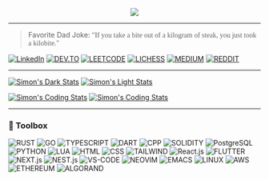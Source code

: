 <p align="center">
  <img src="https://github.com/ximon-x/Heavy/blob/main/Lightweight.gif" />
</p>

----

> Favorite Dad Joke: <span style="font-family:Papyrus">"If you take a bite out of a kilogram of steak, you just took a kilobite."</span>


[![LinkedIn](https://img.shields.io/badge/linkedin-0A66C2?style=for-the-badge&logo=linkedin&logoColor=FFFFFF)](https://linkedin.com/in/ximon/)
[![DEV.TO](https://img.shields.io/badge/-Dev.to-0A0A0A?style=for-the-badge&logo=dev.to&logoColor=FFFFFF)](https://dev.to/simon_ximon/)
[![LEETCODE](https://img.shields.io/badge/-LeetCode-FFA116?style=for-the-badge&logo=leetcode&logoColor=FFFFFF)](https://www.leetcode.com/salvien-code)
[![LICHESS](https://img.shields.io/badge/-Lichess-FFFFFF?style=for-the-badge&logo=lichess&logoColor=000000)](https://lichess.org/@/Simon_ximon)
[![MEDIUM](https://img.shields.io/badge/-Medium-2962FF?style=for-the-badge&logo=medium&logoColor=FFFFFF)](https://simon-ximon.medium.com/)
[![REDDIT](https://img.shields.io/badge/-Reddit-FF4500?style=for-the-badge&logo=reddit&logoColor=FFFFFF)](https://www.reddit.com/user/simon_ximon/)

----

[![Simon's Dark Stats](https://ximon-readme-stats.vercel.app/api?username=ximon-x&theme=github_dark&card_width=495&hide_title=true&show_icons=true&rank_icon=github#gh-dark-mode-only)](https://github.com/ximon-x/github-readme#gh-dark-mode-only)
[![Simon's Light Stats](https://ximon-readme-stats.vercel.app/api?username=ximon-x&theme=github_light&card_width=495&hide_title=true&show_icons=true&rank_icon=github#gh-light-mode-only)](https://github.com/ximon-x/github-readme#gh-light-mode-only)

[![Simon's Coding Stats](https://ximon-readme-stats.vercel.app/api/wakatime?username=ximon&langs_count=5&theme=github_dark&hide_title=true&range=last_7_days#gh-dark-mode-only)](https://github.com/ximon-x/github-readme#gh-dark-mode-only)
[![Simon's Coding Stats](https://ximon-readme-stats.vercel.app/api/wakatime?username=ximon&langs_count=5&theme=github_light&hide_title=true&range=last_7_days#gh-light-mode-only)](https://github.com/ximon-x/github-readme#gh-light-mode-only)

----

### 🧰 Toolbox

![RUST](https://img.shields.io/badge/Rust-D3D3D3?style=flat-square&logo=rust&logoColor=000000)
![GO](https://img.shields.io/badge/Go-D3D3D3?style=flat-square&logo=go&logoColor=00ADD8)
![TYPESCRIPT](https://img.shields.io/badge/Typescript-D3D3D3?style=flat-square&logo=typescript&logoColor=3178C6)
![DART](https://img.shields.io/badge/Dart-D3D3D3?style=flat-square&logo=dart&logoColor=0175C2)
![CPP](https://img.shields.io/badge/C++-D3D3D3?style=flat-square&logo=cplusplus&logoColor=00599C)
![SOLIDITY](https://img.shields.io/badge/Solidity-D3D3D3?style=flat-square&logo=solidity&logoColor=363636)
![PostgreSQL](https://img.shields.io/badge/PostgreSQL-D3D3D3?style=flat-square&logo=postgresql&logoColor=4169E1)
![PYTHON](https://img.shields.io/badge/Python-D3D3D3?style=flat-square&logo=python&logoColor=3776AB)
![LUA](https://img.shields.io/badge/Lua-D3D3D3?style=flat-square&logo=lua&logoColor=2C2D72)
![HTML](https://img.shields.io/badge/HTML-D3D3D3?style=flat-square&logo=html5&logoColor=E34F26)
![CSS](https://img.shields.io/badge/CSS-D3D3D3?style=flat-square&logo=css3&logoColor=1572B6)
![TAILWIND](https://img.shields.io/badge/Tailwind-D3D3D3?style=flat-square&logo=tailwindcss&logoColor=06B6D4)
![React.js](https://img.shields.io/badge/React-D3D3D3?style=flat-square&logo=react&logoColor=61DAFB)
![FLUTTER](https://img.shields.io/badge/Flutter-D3D3D3?style=flat-square&logo=flutter&logoColor=02569B)
![NEXT.js](https://img.shields.io/badge/Next.js-D3D3D3?style=flat-square&logo=next.js&logoColor=000000)
![NEST.js](https://img.shields.io/badge/Nest.js-D3D3D3?style=flat-square&logo=nestJs&logoColor=E0234E)
![VS-CODE](https://img.shields.io/badge/VS%20Code-D3D3D3?style=flat-square&logo=visualstudiocode&logoColor=007ACC)
![NEOVIM](https://img.shields.io/badge/Neovim-D3D3D3?style=flat-square&logo=neovim&logoColor=57A143)
![EMACS](https://img.shields.io/badge/Emacs-D3D3D3?style=flat-square&logo=gnuemacs&logoColor=7F5AB6)
![LINUX](https://img.shields.io/badge/Linux-D3D3D3?style=flat-square&logo=linux&logoColor=FCC624)
![AWS](https://img.shields.io/badge/AWS-D3D3D3?style=flat-square&logo=amazonaws&logoColor=232F3E)
![ETHEREUM](https://img.shields.io/badge/Ethereum-D3D3D3?style=flat-square&logo=ethereum&logoColor=3C3C3D)
![ALGORAND](https://img.shields.io/badge/Algorand-D3D3D3?style=flat-square&logo=algorand&logoColor=000000)
